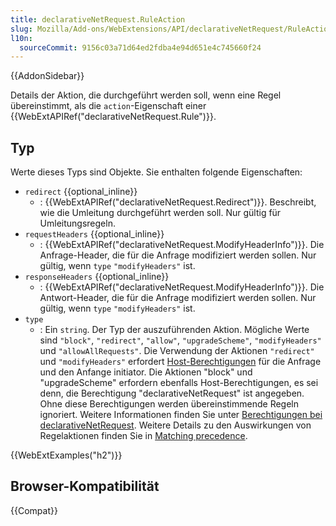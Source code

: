 ```yaml
---
title: declarativeNetRequest.RuleAction
slug: Mozilla/Add-ons/WebExtensions/API/declarativeNetRequest/RuleAction
l10n:
  sourceCommit: 9156c03a71d64ed2fdba4e94d651e4c745660f24
---
```


{{AddonSidebar}}

Details der Aktion, die durchgeführt werden soll, wenn eine Regel übereinstimmt, als die `action`-Eigenschaft einer {{WebExtAPIRef("declarativeNetRequest.Rule")}}.

## Typ

Werte dieses Typs sind Objekte. Sie enthalten folgende Eigenschaften:

- `redirect` {{optional_inline}}
  - : {{WebExtAPIRef("declarativeNetRequest.Redirect")}}. Beschreibt, wie die Umleitung durchgeführt werden soll. Nur gültig für Umleitungsregeln.
- `requestHeaders` {{optional_inline}}
  - : {{WebExtAPIRef("declarativeNetRequest.ModifyHeaderInfo")}}. Die Anfrage-Header, die für die Anfrage modifiziert werden sollen. Nur gültig, wenn `type` `"modifyHeaders"` ist.
- `responseHeaders` {{optional_inline}}
  - : {{WebExtAPIRef("declarativeNetRequest.ModifyHeaderInfo")}}. Die Antwort-Header, die für die Anfrage modifiziert werden sollen. Nur gültig, wenn `type` `"modifyHeaders"` ist.
- `type`
  - : Ein `string`. Der Typ der auszuführenden Aktion. Mögliche Werte sind `"block"`, `"redirect"`, `"allow"`, `"upgradeScheme"`, `"modifyHeaders"` und `"allowAllRequests"`. Die Verwendung der Aktionen `"redirect"` und `"modifyHeaders"` erfordert [Host-Berechtigungen](/de/docs/Mozilla/Add-ons/WebExtensions/manifest.json/permissions#host_permissions) für die Anfrage und den Anfange initiator. Die Aktionen "block" und "upgradeScheme" erfordern ebenfalls Host-Berechtigungen, es sei denn, die Berechtigung "declarativeNetRequest" ist angegeben. Ohne diese Berechtigungen werden übereinstimmende Regeln ignoriert. Weitere Informationen finden Sie unter [Berechtigungen bei declarativeNetRequest](/de/docs/Mozilla/Add-ons/WebExtensions/API/declarativeNetRequest#permissions). Weitere Details zu den Auswirkungen von Regelaktionen finden Sie in [Matching precedence](/de/docs/Mozilla/Add-ons/WebExtensions/API/declarativeNetRequest#matching_precedence).

{{WebExtExamples("h2")}}

## Browser-Kompatibilität

{{Compat}}
